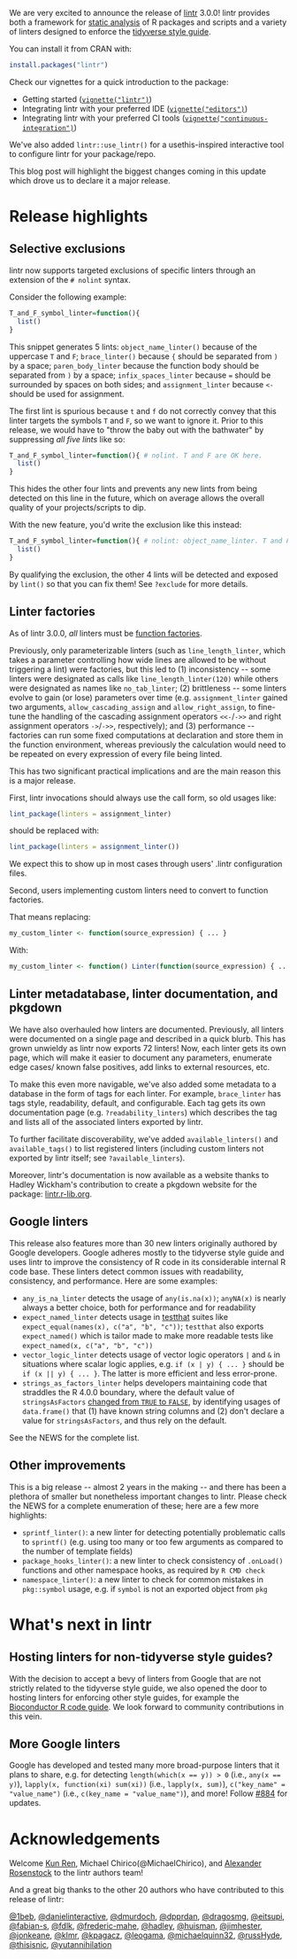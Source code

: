 We are very excited to announce the release of [lintr](https://lintr.r-lib.org) 3.0.0! lintr provides
both a framework for [static analysis](https://www.perforce.com/blog/sca/what-static-analysis) of R packages
and scripts and a variety of linters designed to enforce the [tidyverse style guide](https://style.tidyverse.org/).

You can install it from CRAN with:

```r
install.packages("lintr")
```

Check our vignettes for a quick introduction to the package:
 - Getting started ([`vignette("lintr")`](https://lintr.r-lib.org/articles/lintr.html))
 - Integrating lintr with your preferred IDE ([`vignette("editors")`](https://lintr.r-lib.org/articles/editors.html))
 - Integrating lintr with your preferred CI tools ([`vignette("continuous-integration")`](https://lintr.r-lib.org/articles/continuous-integration.html))

We've also added `lintr::use_lintr()` for a usethis-inspired interactive tool to configure lintr for your package/repo.

This blog post will highlight the biggest changes coming in this update which drove us to declare it a major release.

# Release highlights

## Selective exclusions

lintr now supports targeted exclusions of specific linters through an extension of the `# nolint` syntax.

Consider the following example:

```r
T_and_F_symbol_linter=function(){
  list()
}
```

This snippet generates 5 lints: `object_name_linter()` because of the uppercase `T` and `F`;
`brace_linter()` because `{` should be separated from `)` by a space; `paren_body_linter`
because the function body should be separated from `)` by a space; `infix_spaces_linter` because
`=` should be surrounded by spaces on both sides; and `assignment_linter` because `<-` should
be used for assignment.

The first lint is spurious because `t` and `f` do not correctly convey that this linter targets
the symbols `T` and `F`, so we want to ignore it. Prior to this release, we would have to
"throw the baby out with the bathwater" by suppressing _all five lints_ like so:

```r
T_and_F_symbol_linter=function(){ # nolint. T and F are OK here.
  list()
}
```

This hides the other four lints and prevents any new lints from being detected on this line in the future,
which on average allows the overall quality of your projects/scripts to dip.

With the new feature, you'd write the exclusion like this instead:

```r
T_and_F_symbol_linter=function(){ # nolint: object_name_linter. T and F are OK here.
  list()
}
```

By qualifying the exclusion, the other 4 lints will be detected and exposed by `lint()` so
that you can fix them! See `?exclude` for more details.

## Linter factories

As of lintr 3.0.0, _all_ linters must be [function factories](https://adv-r.hadley.nz/function-factories.html).

Previously, only parameterizable linters (such as `line_length_linter`, which takes a parameter controlling how
wide lines are allowed to be without triggering a lint) were factories, but this led to (1) inconsistency -- some
linters were designated as calls like `line_length_linter(120)` while others were designated as names like
`no_tab_linter`; (2) brittleness -- some linters evolve to gain (or lose) parameters over time  (e.g. `assignment_linter`
gained two arguments, `allow_cascading_assign` and `allow_right_assign`, to fine-tune the handling of the
cascading assignment operators `<<-`/`->>` and right assignment operators `->`/`->>`, respectively); and
(3) performance -- factories can run some fixed computations at declaration and store them in the function environment,
whereas previously the calculation would need to be repeated on every expression of every file being linted.

This has two significant practical implications and are the main reason this is a major release.

First, lintr invocations should always use the call form, so old usages like:

```r
lint_package(linters = assignment_linter)
```

should be replaced with:

```r
lint_package(linters = assignment_linter())
```

We expect this to show up in most cases through users' .lintr configuration files.

Second, users implementing custom linters need to convert to function factories.

That means replacing:

```r
my_custom_linter <- function(source_expression) { ... }
```

With:

```r
my_custom_linter <- function() Linter(function(source_expression) { ... }))
```

## Linter metadatabase, linter documentation, and pkgdown

We have also overhauled how linters are documented. Previously, all linters
were documented on a single page and described in a quick blurb. This has
grown unwieldy as lintr now exports 72 linters! Now, each linter gets its own
page, which will make it easier to document any parameters, enumerate edge cases/
known false positives, add links to external resources, etc.

To make this even more navigable, we've also added some metadata to a database
in the form of tags for each linter. For example, `brace_linter` has tags
style, readability, default, and configurable. Each tag gets its own documentation
page (e.g. `?readability_linters`) which describes the tag and lists all of the
associated linters exported by lintr.

To further facilitate discoverability, we've added `available_linters()` and
`available_tags()` to list registered linters (including custom linters not
exported by lintr itself; see `?available_linters`).

Moreover, lintr's documentation is now available as a website thanks to
Hadley Wickham's contribution to create a pkgdown website for the package:
[lintr.r-lib.org](https://lintr.r-lib.org).

## Google linters

This release also features more than 30 new linters originally authored by Google developers.
Google adheres mostly to the tidyverse style guide and uses lintr to improve the consistency
of R code in its considerable internal R code base. These linters detect common issues with
readability, consistency, and performance. Here are some examples:

 - `any_is_na_linter` detects the usage of `any(is.na(x))`; `anyNA(x)` is nearly always a better choice,
   both for performance and for readability
 - `expect_named_linter` detects usage in [testthat](http://testthat.r-lib.org/) suites like
   `expect_equal(names(x), c("a", "b", "c"))`; `testthat` also exports `expect_named()` which is
   tailor made to make more readable tests like `expect_named(x, c("a", "b", "c"))`
 - `vector_logic_linter` detects usage of vector logic operators `|` and `&` in situations where
   scalar logic applies, e.g. `if (x | y) { ... }` should be `if (x || y) { ... }`. The latter
   is more efficient and less error-prone.
 - `strings_as_factors_linter` helps developers maintaining code that straddles the R 4.0.0 boundary,
   where the default value of `stringsAsFactors`
   [changed from `TRUE` to `FALSE`](https://developer.r-project.org/Blog/public/2020/02/16/stringsasfactors/),
   by identifying usages of `data.frame()` that (1) have known string columns and (2) don't declare
   a value for `stringsAsFactors`, and thus rely on the default.

See the NEWS for the complete list.

## Other improvements

This is a big release -- almost 2 years in the making -- and there has been a plethora of smaller
but nonetheless important changes to lintr. Please check the NEWS for a complete enumeration of these;
here are a few more highlights:

 - `sprintf_linter()`: a new linter for detecting potentially problematic calls to `sprintf()` (e.g.
   using too many or too few arguments as compared to the number of template fields)
 - `package_hooks_linter()`: a new linter to check consistency of `.onLoad()` functions and
   other namespace hooks, as required by `R CMD check`
 - `namespace_linter()`: a new linter to check for common mistakes in `pkg::symbol` usage, e.g.
   if `symbol` is not an exported object from `pkg`

# What's next in lintr

## Hosting linters for non-tidyverse style guides?

With the decision to accept a bevy of linters from Google that are not strictly related to the tidyverse
style guide, we also opened the door to hosting linters for enforcing other style guides, for example
the [Bioconductor R code guide](https://contributions.bioconductor.org/r-code.html). We look forward to
community contributions in this vein.

## More Google linters

Google has developed and tested many more broad-purpose linters that it plans to share, e.g. for
detecting `length(which(x == y)) > 0` (i.e., `any(x == y)`), `lapply(x, function(xi) sum(xi))`
(i.e., `lapply(x, sum)`), `c("key_name" = "value_name")` (i.e., `c(key_name = "value_name")`),
and more! Follow [#884](https://github.com/r-lib/lintr/issues/884) for updates.

# Acknowledgements

Welcome [Kun Ren](@renkun-ken), Michael Chirico(@MichaelChirico),
and [Alexander Rosenstock](@AshesITR) to the lintr authors team!

And a great big thanks to the other 20 authors who have contributed to this release of lintr:

[@1beb](https://github.com/1beb), [@danielinteractive](https://github.com/danielinteractive),
[@dmurdoch](https://github.com/dmurdoch), [@dpprdan](https://github.com/dpprdan),
[@dragosmg](https://github.com/dragosmg), [@eitsupi](https://github.com/eitsupi),
[@fabian-s](https://github.com/fabian-s), [@fdlk](https://github.com/fdlk),
[@frederic-mahe](https://github.com/frederic-mahe), [@hadley](https://github.com/hadley),
[@huisman](https://github.com/huisman), [@jimhester](https://github.com/jimhester),
[@jonkeane](https://github.com/jonkeane), [@klmr](https://github.com/klmr),
[@kpagacz](https://github.com/kpagacz), [@leogama](https://github.com/leogama),
[@michaelquinn32](https://github.com/michaelquinn32), [@russHyde](https://github.com/russHyde),
[@thisisnic](https://github.com/thisisnic), [@yutannihilation](https://github.com/yutannihilation)
